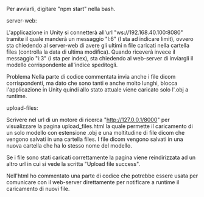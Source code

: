 Per avviarli, digitare "npm start" nella bash.

server-web:

L'applicazione in Unity si connetterà all'url "ws://192.168.40.100:8080"
tramite il quale manderà un messaggio "l:6" (l sta ad indicare limit),
ovvero sta chiedendo al server-web di avere gli ultimi n file caricati nella cartella files
(controlla la data di ultima modifica).
Quando riceverà invece il messaggio "i:3" (i sta per index), sta chiedendo al web-server 
di inviargli il modello corrispondente all'indice speditogli.

Problema
Nella parte di codice commentata invia anche i file dicom corrispondenti,
ma dato che sono tanti e anche molto lunghi, blocca l'applicazione in Unity
quindi allo stato attuale viene caricato solo l'.obj a runtime.



upload-files:

Scrivere nel url di un motore di ricerca "http://127.0.0.1/8000"
per visualizzare la pagina upload_files.html la quale permette 
il caricamento di un solo modello con estensione .obj e una moltitudine di file dicom
che vengono salvati in una cartella files. I file dicom vengono salvati in una 
nuova cartella che ha lo stesso nome del modello.

Se i file sono stati caricati correttamente la pagina viene reindirizzata ad un altro url
in cui si vede la scritta "Upload file success".

Nell'html ho commentato una parte di codice che potrebbe essere usata per comunicare con il web-server
direttamente per notificare a runtime il caricamento di nuovi file.